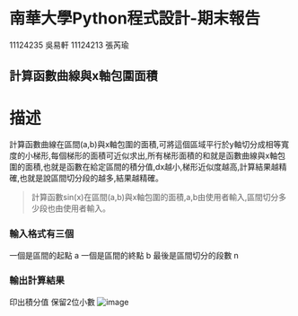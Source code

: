 # 南華大學Python程式設計-期末報告
11124235 吳易軒 11124213 張芮瑜

## 計算函數曲線與x軸包圍面積

# 描述
計算函數曲線在區間(a,b)與x軸包圍的面積,可將這個區域平行於y軸切分成相等寬度的小梯形,每個梯形的面積可近似求出,所有梯形面積的和就是函數曲線與x軸包圍的面積,也就是函數在給定區間的積分值,dx越小,梯形近似度越高,計算結果越精確,也就是說區間切分段的越多,結果越精確。
> 計算函數sin(x)在區間(a,b)與x軸包圍的面積,a,b由使用者輸入,區間切分多少段也由使用者輸入。

### 輸入格式有三個 
一個是區間的起點 a
一個是區間的終點 b
最後是區間切分的段數 n
### 輸出計算結果
印出積分值 保留2位小數
![image](https://github.com/comedimmy/python-final-report/assets/113405460/2aedc73e-ff37-4c9f-af10-191bb3b07a75)

